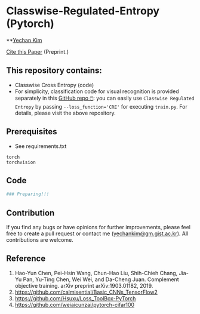# Classwise-Regulated-Entropy (Pytorch)
**[Yechan Kim](https://github.com/unique-chan)

[Cite this Paper]() (Preprint.)

## This repository contains:
- Classwise Cross Entropy (code) 
- For simplicity, classification code for visual recognition is provided separately in this [GitHub repo 🖱️](https://github.com/unique-chan/Simple-Image-Classification): you can easily use `Classwise Regulated Entropy` by passing `--loss_function='CRE'` for executing `train.py`. For details, please visit the above repository.

## Prerequisites
* See requirements.txt
```
torch
torchvision
```

## Code
```python
### Preparing!!!
```

## Contribution
If you find any bugs or have opinions for further improvements, please feel free to create a pull request or contact me (yechankim@gm.gist.ac.kr). All contributions are welcome.

## Reference
1. Hao-Yun Chen, Pei-Hsin Wang, Chun-Hao Liu, Shih-Chieh Chang, Jia-Yu Pan, Yu-Ting Chen, Wei Wei, and Da-Cheng Juan. Complement objective training. arXiv preprint arXiv:1903.01182, 2019.
2. https://github.com/calmisential/Basic_CNNs_TensorFlow2
3. https://github.com/Hsuxu/Loss_ToolBox-PyTorch
4. https://github.com/weiaicunzai/pytorch-cifar100
